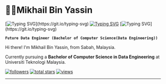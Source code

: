 # 🧑‍🔬Mikhail Bin Yassin

<!-- Quotes section -->
[![Typing SVG](https://readme-typing-svg.demolab.com?font=Rubik+Mono+One&size=15&duration=4000&pause=1000&color=FFFFFF&background=5FFF7600&multiline=true&random=false&width=500&height=70&lines=life+is+like+data...)](https://git.io/typing-svg)
[![Typing SVG](https://readme-typing-svg.demolab.com?font=Rubik+Mono+One&size=15&duration=4000&pause=1000&color=FFFFFF&background=5FFF7600&multiline=true&random=false&width=500&height=70&lines=messy+at+times%2C)](https://git.io/typing-svg)
[![Typing SVG](https://readme-typing-svg.demolab.com?font=Rubik+Mono+One&size=15&duration=4000&pause=1000&color=FFFFFF&background=5FFF7600&multiline=true&random=false&width=500&height=70&lines=but+beautiful+when+properly+structured.)](https://git.io/typing-svg)
<!-- Introduction section -->
**`Future Data Engineer (Bachelor of Computer Science(Data Engineering))`**

Hi there! I'm Mikhail Bin Yassin, from Sabah, Malaysia. 

Currently pursuing a **Bachelor of Computer Science in Data Engineering** at Universiti Teknologi Malaysia.

<!-- Social badges section -->
 <p align="left"> 
      <a href="https://github.com/mikhaiIy?tab=followers">
         <img alt="followers" title="Follow me on Github" src="https://custom-icon-badges.demolab.com/github/followers/ForrestKnight?color=236ad3&labelColor=1155ba&style=for-the-badge&logo=person-add&label=Follow&logoColor=white"/></a>
      <a href="https://github.com/mikhaiIy?tab=repositories&sort=stargazers">
         <img alt="total stars" title="Total stars on GitHub" src="https://custom-icon-badges.demolab.com/github/stars/ForrestKnight?color=55960c&style=for-the-badge&labelColor=488207&logo=star"/></a>
      <a href="https://github.com/mikhaiIy/Simple-View-Counter">
         <img alt="views" title="GitHub profile views" src="https://freshidea.com/jonah/app/DenverCoder1-profile-views"/></a>
   </p>

---


